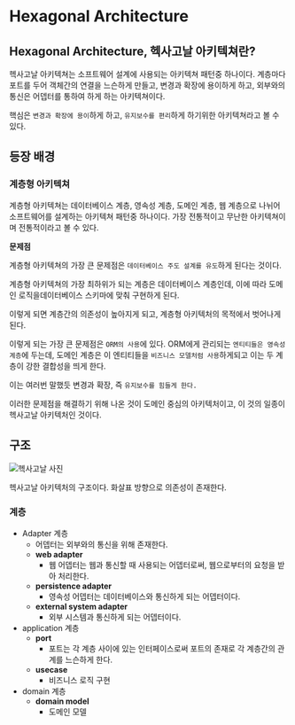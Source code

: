 # Hexagonal Architecture

## Hexagonal Architecture, 헥사고날 아키텍쳐란?

헥사고날 아키텍쳐는 소프트웨어 설계에 사용되는 아키텍쳐 패턴중 하나이다.
계층마다 포트를 두어 객체간의 연결을 느슨하게 만들고, 변경과 확장에 용이하게 하고,
외부와의 통신은 어뎁터를 통하여 하게 하는 아키텍쳐이다.

핵심은 `변경과 확장에 용이`하게 하고, `유지보수를 편리`하게 하기위한 아키텍쳐라고 볼 수 있다.

## 등장 배경

### 계층형 아키텍쳐

계층형 아키텍쳐는 데이터베이스 계층, 영속성 계층, 도메인 계층, 웹 계층으로 나뉘어 소프트웨어를 설계하는 아키텍쳐 패턴중 하나이다. 가장 전통적이고 무난한 아키텍쳐이며 전통적이라고 볼 수 있다. 

**문제점**

계층형 아키텍쳐의 가장 큰 문제점은 `데이터베이스 주도 설계를 유도`하게 된다는 것이다.

계층형 아키텍쳐의 가장 최하위가 되는 계층은 데이터베이스 계층인데,
이에 따라 도메인 로직을데이터베이스 스키마에 맞춰 구현하게 된다.

이렇게 되면 계층간의 의존성이 높아지게 되고, 계층형 아키텍처의 목적에서 벗어나게 된다.

이렇게 되는 가장 큰 문제점은 `ORM의 사용`에 있다. 
ORM에게 관리되는 `엔티티들은 영속성 계층`에 두는데, 
도메인 계층은 이 엔티티들을 `비즈니스 모델처럼 사용`하게되고 이는 두 계층이 강한 결합성을 띄게 한다.

이는 여러번 말했듯 변경과 확장, 즉 `유지보수를 힘들게 한다.`

이러한 문제점을 해결하기 위해 나온 것이 도메인 중심의 아키텍처이고,
이 것의 일종이 헥사고날 아키텍처인 것이다.

## 구조

![헥사고날 사진](https://user-images.githubusercontent.com/103028187/229135449-14119248-3550-4b65-805a-a420dd21ccb7.png)

헥사고날 아키텍처의 구조이다.
화살표 방향으로 의존성이 존재한다.

### 계층

- Adapter 계층
    - 어뎁터는 외부와의 통신을 위해 존재한다.
    - **web adapter**
        - 웹 어뎁터는 웹과 통신할 때 사용되는 어뎁터로써, 웹으로부터의 요청을 받아 처리한다.
    - **persistence adapter**
        - 영속성 어뎁터는 데이터베이스와 통신하게 되는 어뎁터이다.
    - **external system adapter**
        - 외부 시스템과 통신하게 되는 어뎁터이다.
- application 계층
    - **port**
        - 포트는 각 계층 사이에 있는 인터페이스로써 포트의 존재로 각 계층간의 관계를 느슨하게 한다.
    - **usecase**
        - 비즈니스 로직 구현
- domain 계층
    - **domain model**
        - 도메인 모델
